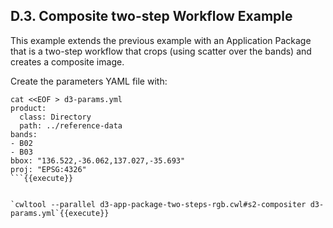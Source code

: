 ## D.3. Composite two-step Workflow Example

This example extends the previous example with an Application Package that is a two-step workflow that crops (using scatter over the bands) and creates a composite image.

Create the parameters YAML file with:

```
cat <<EOF > d3-params.yml
product:
  class: Directory
  path: ../reference-data
bands:
- B02
- B03
bbox: "136.522,-36.062,137.027,-35.693"
proj: "EPSG:4326"
```{{execute}}


`cwltool --parallel d3-app-package-two-steps-rgb.cwl#s2-compositer d3-params.yml`{{execute}}